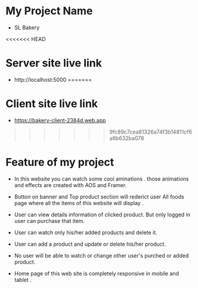 # My Project Name

- SL Bakery

<<<<<<< HEAD
# Server site live link
- http://localhost:5000
=======
# Client site live link

- https://bakery-client-2384d.web.app
>>>>>>> 9fc89c7cea81326a74f3b14811cf6a6b632ba078


# Feature of my project

- In this website you can watch some cool aminations . those animations and effects are created with AOS and Framer.

- Button on banner and Top product section will rederict user All foods page where all the items of this website will display .

- User can view details information of clicked product. But only logged in user can purchase that item.

- User can watch only his/her added products and delete it.

- User can add a product and update or delete his/her product.

- No user will be able to watch or change other user's purched or added product.

- Home page of this web site is completely responsive in mobile and tablet .
